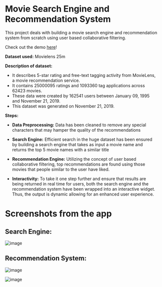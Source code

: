 # Movie Search Engine and Recommendation System

This project deals with building a movie search engine and recommendation system from scratch using user based collaborative filtering.

Check out the demo [here](https://drive.google.com/file/d/1wqoPJO_BS0pOmivDxd_xYanx9WpvnECk/view)!

**Dataset used:** Movielens 25m 

**Description of dataset:** 
  - It describes 5-star rating and free-text tagging activity from MovieLens, a movie recommendation service. 
  - It contains 25000095 ratings and 1093360 tag applications across 62423 movies. 
  - These data were created by 162541 users between January 09, 1995 and November 21, 2019. 
  - This dataset was generated on November 21, 2019.  

**Steps:**

- **Data Preprocessing:** Data has been cleaned to remove any special characters that may hamper the quality of the recommendations

- **Search Engine:** Efficient search in the huge dataset has been ensured by building a search engine that takes as input a movie name and returns the top 5 movie names with a similar title

- **Recommendation Engine:** Utilizing the concept of user based collaborative filtering, top recommendations are found using those movies that people similar to the user have liked.

- **Interactivity:** To take it one step further and ensure that results are being returned in real time for users, both the search engine and the recommendation system have been wrapped into an interactive widget. Thus, the output is dynamic allowing for an enhanced user experience.

# Screenshots from the app

## **Search Engine:**

![image](https://user-images.githubusercontent.com/35634210/192873894-21bac6a0-8532-42c6-8753-8d30db5b9c01.png)

## **Recommendation System:**
 
![image](https://user-images.githubusercontent.com/35634210/192874239-08466c2c-5d09-49e2-a55b-b88377eaa29e.png)

![image](https://user-images.githubusercontent.com/35634210/192874383-95bb277e-bfa5-4416-af92-93ca89fceede.png)
